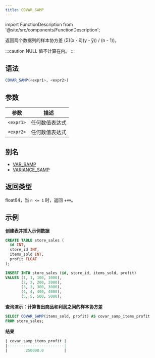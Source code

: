```yaml
---
title: COVAR_SAMP
---
```


import FunctionDescription from '@site/src/components/FunctionDescription';

<FunctionDescription description="Introduced or updated: v1.2.738"/>

返回两个数据列的样本协方差 (Σ((x - x̅)(y - y̅)) / (n - 1))。

:::caution
NULL 值不计算在内。
:::

## 语法

```sql
COVAR_SAMP(<expr1>, <expr2>)
```

## 参数

| 参数      | 描述                 |
| ----------- | -------------------- |
| `<expr1>` | 任何数值表达式       |
| `<expr2>` | 任何数值表达式       |

## 别名

- [VAR_SAMP](aggregate-var-samp.md)
- [VARIANCE_SAMP](aggregate-variance-samp.md)

## 返回类型

float64，当 `n <= 1` 时，返回 +∞。

## 示例

**创建表并插入示例数据**

```sql
CREATE TABLE store_sales (
  id INT,
  store_id INT,
  items_sold INT,
  profit FLOAT
);

INSERT INTO store_sales (id, store_id, items_sold, profit)
VALUES (1, 1, 100, 1000),
       (2, 2, 200, 2000),
       (3, 3, 300, 3000),
       (4, 4, 400, 4000),
       (5, 5, 500, 5000);
```

**查询演示：计算售出商品和利润之间的样本协方差**

```sql
SELECT COVAR_SAMP(items_sold, profit) AS covar_samp_items_profit
FROM store_sales;
```

**结果**

```sql
| covar_samp_items_profit |
|-------------------------|
|        250000.0         |
```
